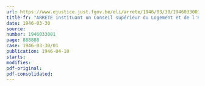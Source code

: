 ```yaml
---
url: https://www.ejustice.just.fgov.be/eli/arrete/1946/03/30/1946033001/justel
title-fr: "ARRETE instituant un Conseil supérieur du Logement et de l'Habitation"
date: 1946-03-30
source:
number: 1946033001
page: 888888
case: 1946-03-30/01
publication: 1946-04-10
starts:
modifies:
pdf-original:
pdf-consolidated:
---
```


